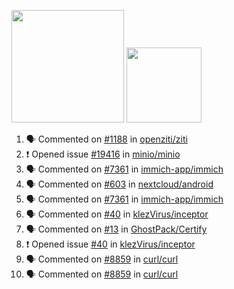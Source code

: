 <a href="https://github.com/bestrocker221"><img src="https://github-readme-stats-sigma-five.vercel.app/api?username=bestrocker221&count_private=true&theme=dark" height="180" /></a> <a href="https://github.com/bestrocker221"><img src="https://github-readme-stats-sigma-five.vercel.app/api/top-langs/?username=bestrocker221&langs_count=8&theme=dark&hide=tex,java,html,css&layout=compact" height="120" /></a>


<!--START_SECTION:activity--> 
1. 🗣 Commented on [#1188](https://github.com/openziti/ziti/issues/1188#issuecomment-2050600835) in [openziti/ziti](https://github.com/openziti/ziti)
2. ❗ Opened issue [#19416](https://github.com/minio/minio/issues/19416) in [minio/minio](https://github.com/minio/minio)
3. 🗣 Commented on [#7361](https://github.com/immich-app/immich/issues/7361#issuecomment-2028486642) in [immich-app/immich](https://github.com/immich-app/immich)
4. 🗣 Commented on [#603](https://github.com/nextcloud/android/issues/603#issuecomment-2002431859) in [nextcloud/android](https://github.com/nextcloud/android)
5. 🗣 Commented on [#7361](https://github.com/immich-app/immich/issues/7361#issuecomment-1968363464) in [immich-app/immich](https://github.com/immich-app/immich)
6. 🗣 Commented on [#40](https://github.com/klezVirus/inceptor/issues/40) in [klezVirus/inceptor](https://github.com/klezVirus/inceptor)
7. 🗣 Commented on [#13](https://github.com/GhostPack/Certify/issues/13) in [GhostPack/Certify](https://github.com/GhostPack/Certify)
8. ❗️ Opened issue [#40](https://github.com/klezVirus/inceptor/issues/40) in [klezVirus/inceptor](https://github.com/klezVirus/inceptor)
9. 🗣 Commented on [#8859](https://github.com/curl/curl/issues/8859) in [curl/curl](https://github.com/curl/curl)
10. 🗣 Commented on [#8859](https://github.com/curl/curl/issues/8859) in [curl/curl](https://github.com/curl/curl)
<!--END_SECTION:activity-->
